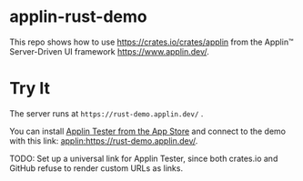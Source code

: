 # applin-rust-demo
This repo shows how to use <https://crates.io/crates/applin>
from the Applin™ Server-Driven UI framework <https://www.applin.dev/>.

# Try It
The server runs at `https://rust-demo.applin.dev/` .

You can install
[Applin Tester from the App Store](https://apps.apple.com/us/app/applin-tester/id6464230000)
and connect to the demo with this link: <applin:https://rust-demo.applin.dev/>.

TODO: Set up a universal link for Applin Tester,
since both crates.io and GitHub refuse to render custom URLs as links.
